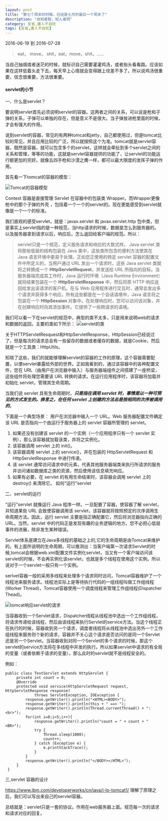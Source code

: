 ```yaml
---
layout: post
title: "第七个周末的时候，已经是七月的最后一个周末了"
description: "自知者智，知人者明"
category: 反省,庸人不自扰
tags: [反省,庸人不自扰]
---
```

2016-06-19 到 2016-07-28    
> eat， move， shit，eat，move，shit，......
>
  当自己抽烟或者迷茫的时候，就标识自己需要灌灌鸡汤，或者抬头看看路。应该如果在这样低着头走下去，每天早上心情就会变得跟上坟差不多了。所以说鸡汤很重要，信念很重要，方法很重要。

####  servlet的小节
一、什么是servlet？

要说明servlet首先必须说明servlet的容器。这两者之间的关系，可以说是枪和子弹的关系，子弹可以单独的存在，但是意义不是很大。当子弹放进枪里面的时候，才会有强大的作用。

说到servlet的容器，常见的有两种tomcat和jetty，自己都使用过，但是tomcat比较的常见，并且应用比较的广泛，所以就按照这个为准。tomcat就是servlet容器，既然是容器，就可以包含多个的servlet，这样就会牵扯到多个servlet之间的关系和管理，等等的功能，这就是servlet容器提供的功能了，让servlet的功能运行额更加的完好。就像五四手枪和沙漠之鹰一样，都可以最大限度的发挥子弹的作用。

首先看一下tomcat的容器的模型：

![Tomcat的容器模型](http://7xtrwx.com1.z0.glb.clouddn.com/8d39ca9070d4bb62c93bb8589fb2d61e.png)

Context 容器是直接管理 Servlet 在容器中的包装类 Wrapper。而Wrapper更像枪中的那个子弹的外壳
，包括着一个一个的servlet的。现在更能感受到servlet就像是一个一个的标准。

我们直观的感受servlet，就是：javax.servlet 和 javax.servlet.http 包中类，但是事实上servlet指的是一种规范，当http请求的时候，数据是怎么到服务器的。以及服务器拿到请求以后，响应后，怎么返回给客户端的规范。所以：

> servlet只是一个规范，定义服务请求和响应的大致式样。
> Java servlet 类将那些低层的结构包装在 Java 类中，这些类所包含的便利方法使其在 Java 语言环境中更易于处理。正如您正使用的特定 servlet 容器的配置文件中所定义的，当用户通过 URL 发出一个请求时，这些 Java servlet 类就将之转换成一个 **HttpServletRequest**，并发送给 URL 所指向的目标。当服务器端完成其工作时，Java 运行时环境（Java Runtime Environment）就将结果包装在一个 **HttpServletResponse** 中，然后将原 HTTP 响应送回给发出该请求的客户机。在与 Web 应用程序进行交互时，通常会发出多个请求并获得多个响应。所有这些都是在一个会话语境中，Java 语言将之包装在一个 **HttpSession** 对象中。在处理响应时，您可以访问该对象，并在创建响应时向其添加事件。它提供了一些跨请求的语境。

我们可以看一下在servlet的规范中，典型的类不太多，只是用来说明web的请求和数据的返回，主要的类如下所示：
![servlet的类](http://7xtrwx.com1.z0.glb.clouddn.com/b1ec039b96f85df5bef3c9f8d28ea2af.png)

关于HTTPServletResquest和HttpServletResponse，HttpSession已经说过了，但是每次的请求总会有一些留存的数据或者缓存的数据，就是Cookie，然后就是一个工具类：HttpUtils。

知晓了这些，我们的就能够理解servlet的容器的工作的原理，这个容器需要配置，以便servlet暴露给外部的世界。正如我看到的，通过该容器中的各种配置文件，您在 URL（由用户在浏览器中输入）与服务器端组件之间搭建了一座桥梁，这些组件将处理您需要该 URL 转换的请求。在运行应用程序时，该容器将加载并初始化 servlet，管理其生命周期。  

当我们说 servlet 具有生命周期时，***只是指在调用 servlet 时，事情是以一种可预见的方式发生的。换言之，在任何 servlet 上创建的方法总是按相同的次序被调用的***。

下面是一个典型场景：
用户在浏览器中输入一个 URL。Web 服务器配置文件确定该 URL 是否指向一个由运行于服务器上的 servlet 容器所管理的 servlet。
1. 如果还没有创建该 servlet 的一个实例（一个应用程序只有一个 servlet 实例），那么该容器就加载该类，并将之实例化。
2. 该容器调用 servlet 上的 init()。
3. 该容器调用 servlet 上的 service()，并在包装的 HttpServletRequest 和 HttpServletResponse 中进行传递。
4. 该 servlet 通常访问请求中的元素，代表其他服务器端类来执行所请求的服务并访问诸如数据库之类的资源，然后使用该信息填充响应。
5. 如果有必要，在 servlet 的有用生命结束时，该容器会调用 servlet 上的 destroy() 来清除它。
如何“运行”servlet

二、servlet的运行

“运行”servlet 就像运行 Java 程序一样。一旦配置了容器，使容器了解 servlet，并知道某些 URL 会致使容器调用该 servlet，该容器就将按照预定的次序调用生命周期方法。因此，运行 servlet 主要是指正确配置它，然后将浏览器指向正确的 URL。当然，servlet 中的代码正是发现有趣的业务逻辑的地方。您不必担心低层事件的进展，除非发生某种错误。

Servlet体系是建立在Java多线程的基础之上的,它的生命周期是由Tomcat来维护的。有上面所说明的生命周期，可以推测出：当客户端第一次请求Servlet的时候,tomcat会根据web.xml配置文件实例化servlet，当又有一个客户端访问该servlet的时候，不会再实例化该servlet，也就是多个线程在使用这个实例。所以说对于一个servlet一般只有一个实例。

 serlvet容器一般的采用多线程来处理多个请求同时访问，Tomcat容器维护了一个线程池来服务请求。线程池实际上是等待执行代码的一组线程叫做工作组线程(Worker Thread)，Tomcat容器使用一个调度线程来管理工作组线程(Dispatcher Thead)。

![tomcat响应servlet的请求](http://7xtrwx.com1.z0.glb.clouddn.com/4aae4c597bf5aa9e37f573b370a26079.png)

当容器收到一个Servlet请求，Dispatcher线程从线程池中选出一个工作组线程，将请求传递给该线程，然后由该线程来执行Servlet的service方法。当这个线程正在执行的时候，容器收到另一个请求，调度者线程将从线程池中选出另外一个工作组线程来服务则个新的请求，容器并不关心这个请求是否访问的是同一个Servlet还是另一个Servlet。当容器收到对同一个Servlet的多个请求的时候，那这个servlet的service方法将在多线程中并发的执行。所以如果servlet中请求的有全局的变量（或者依赖于请求的变量），那么此时的servlet就不是线程安全的。

例如：   

~~~
public class TestServlet extends HttpServlet {
     private int count = 0;  
     @Override
     protected void service(HttpServletRequest request, HttpServletResponse response)
             throws ServletException, IOException {
         response.getWriter().println("<HTML><BODY>");
         response.getWriter().println(this + " ==> ");
         response.getWriter().println(Thread.currentThread() + ": <br>");
         for(int i=0;i<5;i++){
             response.getWriter().println("count = " + count + "<BR>");
             try {
                 Thread.sleep(1000);  
                 count++;  
             } catch (Exception e) {
                 e.printStackTrace();
             }
         }
         response.getWriter().println("</BODY></HTML>");
     }
 }
~~~  


三,servlet 容器的设计

https://www.ibm.com/developerworks/cn/java/j-lo-tomcat1/
理解了原理之后，我们可以写出来自己的servlet容器。

总结就是：servlet只是一套的协议。作用在web服务器上面。规范每一次的请求和请求对应的回复。
